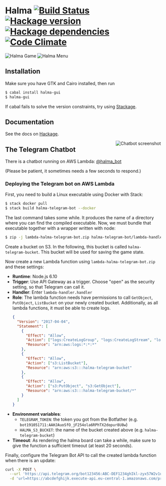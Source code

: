 # Halma [![Build Status][travis-image]][travis-url] [![Hackage version][hackage-image]][hackage-url] [![Hackage dependencies][hackage-deps-image]][hackage-deps-url] [![Code Climate][codeclimate-image]][codeclimate-url]

![Halma Game][game-image]
![Halma Menu][menu-image]

## Installation

Make sure you have GTK and Cairo installed, then run

```bash
$ cabal install halma-gui
$ halma-gui
```

If cabal fails to solve the version constraints, try using [Stackage](http://www.stackage.org/).

## Documentation

See the docs on [Hackage][hackage-url].

<img align="right" src="https://cdn.rawgit.com/timjb/halma/master/images/telegram-chat.jpg" alt="Chatbot screenshot" />

## The Telegram Chatbot

There is a chatbot running on AWS Lambda: [@halma_bot](http://telegram.me/halma_bot)

(Please be patient, it sometimes needs a few seconds to respond.)

### Deploying the Telegram bot on AWS Lambda

First, you need to build a Linux executable using Docker with Stack:

```bash
$ stack docker pull
$ stack build halma-telegram-bot --docker
```

The last command takes some while. It produces the name of a directory where you can find the compiled executable. Now, we must bundle that executable together with a wrapper written with node:

```bash
$ zip -j lambda-halma-telegram-bot.zip halma-telegram-bot/lambda-handler.js .stack-work/install/x86_64-linux-dkda49f7ca9b244180d3cfb1987cbc9743/lts-8.8/8.0.2/bin/halma-telegram-bot-serverless
```

Create a bucket on S3. In the following, this bucket is called `halma-telegram-bucket`. This bucket will be used for saving the game state.

Now create a new Lambda function using `lambda-halma-telegram-bot.zip` and these settings:

* **Runtime**: Node.js 6.10
* **Trigger**: Use API Gateway as a trigger. Choose "open" as the security setting, so that Telegram can call it.
* **Handler**: Enter `lambda-handler.handler`
* **Role**: The lambda function needs have permissions to call `GetObject`, `PutObject`, `ListBucket` on your newly created bucket. Additionally, as all lambda functions, it must be able to create logs.
  ```json
  {
    "Version": "2017-04-04",
    "Statement": [
      {
        "Effect": "Allow",
        "Action": ["logs:CreateLogGroup", "logs:CreateLogStream", "logs:PutLogEvents"],
        "Resource": "arn:aws:logs:*:*:*"
      },
      {
        "Effect": "Allow",
        "Action": ["s3:ListBucket"],
        "Resource": "arn:aws:s3:::halma-telegram-bucket"
      },
      {
        "Effect": "Allow",
        "Action": ["s3:PutObject", "s3:GetObject"],
        "Resource": "arn:aws:s3:::halma-telegram-bucket/*"
      }
    ]
  }
  ```
* **Environment variables**:
  * `TELEGRAM_TOKEN`: the token you got from the Botfather (e.g. `bot191051711:AAHJAuoSfO_jF254ola6RPhTX2dopur8U8w`)
  * `HALMA_S3_BUCKET`: the name of the bucket created above (e.g. `halma-telegram-bucket`)
* **Timeout**: As rendering the halma board can take a while, make sure to give the function a sufficient timeout (at least 20 seconds).

Finally, configure the Telegram Bot API to call the created lambda function when there is an update: 

```bash
curl -X POST \
  --url 'https://api.telegram.org/bot123456:ABC-DEF1234ghIkl-zyx57W2v1u123ew11/setWebhook' \
  -d 'url=https://abcdefghijk.execute-api.eu-central-1.amazonaws.com/prod/halma_telegram_bot_handler'
```

[travis-image]: https://img.shields.io/travis/timjb/halma.svg
[travis-url]: http://travis-ci.org/timjb/halma
[hackage-image]: https://img.shields.io/hackage/v/halma.svg?style=flat
[hackage-url]: http://hackage.haskell.org/package/halma
[hackage-deps-image]: https://img.shields.io/hackage-deps/v/halma.svg?style=flat
[hackage-deps-url]: http://packdeps.haskellers.com/feed?needle=halma
[codeclimate-image]: https://codeclimate.com/github/timjb/halma/badges/gpa.svg
[codeclimate-url]: https://codeclimate.com/github/timjb/halma

[game-image]: https://cdn.rawgit.com/timjb/halma/master/images/halma-game.png
[menu-image]: https://cdn.rawgit.com/timjb/halma/master/images/halma-menu.png